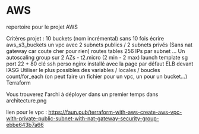 # AWS
repertoire pour le projet AWS

Critères projet :
    10 buckets (nom incrémental) sans 10 fois écrire aws_s3_buckets
    un vpc avec 2 subnets publics / 2 subnets privés (Sans nat gateway car coute cher
    pour rien)
    routes tables
    256 IPs par subnet
    …
    Un autoscaling group sur 2 AZs - t2.micro (2 min - 2 max)
    launch template
    sg port 22 + 80
    clé ssh perso
    nginx installé avec la page par défaut
    ELB devant l’ASG
    Utiliser le plus possibles des variables / locales / boucles count/for_each
    (on peut faire un fichier pour un vpc, un pour un bucket…)
    Terraform

Vous trouverez l'archi à déployer dans un premier temps dans architecture.png 

lien pour le vpc : https://faun.pub/terraform-with-aws-create-aws-vpc-with-private-public-subnet-with-nat-gateway-security-group-ebbe643b7a66